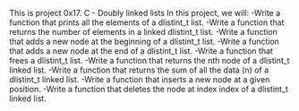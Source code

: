This is project 0x17. C - Doubly linked lists
In this project, we will:
-Write a function that prints all the elements of a dlistint_t list.
-Write a function that returns the number of elements in a linked dlistint_t list.
-Write a function that adds a new node at the beginning of a dlistint_t list.
-Write a function that adds a new node at the end of a dlistint_t list.
-Write a function that frees a dlistint_t list.
-Write a function that returns the nth node of a dlistint_t linked list.
-Write a function that returns the sum of all the data (n) of a dlistint_t linked list.
-Write a function that inserts a new node at a given position.
-Write a function that deletes the node at index index of a dlistint_t linked list.
